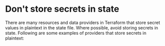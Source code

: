 # Don't store secrets in state

There are many resources and data providers in Terraform that store secret values in plaintext in the state file. Where possible, avoid storing secrets in state. Following are some examples of providers that store secrets in plaintext:
